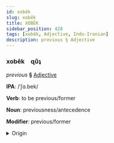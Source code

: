 ```yaml
---
id: xobêk
slug: xobêk
title: XOBÊK
sidebar_position: 428
tags: [xobêk, Adjective, Indo-Iranian]
description: previous § Adjective
---
```


### xobêk&emsp;<span kind="abugida">ɋʋ̑ʇ</span>

*previous* **§** [Adjective](../../tags/Adjective)

**IPA**: /ˈʃɑ.bek/

**Verb**: to be previous/former

**Noun**: previousness/antecedence

**Modifier**: previous/former

<details>
    <summary>Origin</summary>
    Bengali সাবেক śabek [ɕabek]<br/>
    <em>Indo-Iranian Language Family</em>
</details>